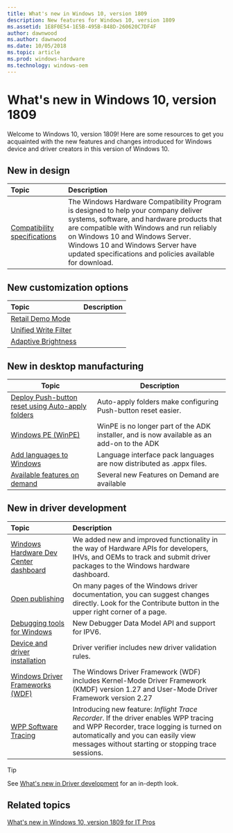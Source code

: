 ```yaml
---
title: What's new in Windows 10, version 1809
description: New features for Windows 10, version 1809
ms.assetid: 1E8F0E54-1E5B-495B-848D-260620C7DF4F
author: dawnwood
ms.author: dawnwood
ms.date: 10/05/2018
ms.topic: article
ms.prod: windows-hardware
ms.technology: windows-oem
---
```

# What's new in Windows 10, version 1809

Welcome to Windows 10, version 1809! Here are some resources to get you acquainted with the new features and changes introduced for Windows device and driver creators in this version of Windows 10.

## New in design

| Topic         | Description                                                                            |
|:-----------------------|:----------------------------------------------------------------------|
| [Compatibility specifications](https://docs.microsoft.com/en-us/windows-hardware/design/compatibility/whcp-specifications-policies)           | The Windows Hardware Compatibility Program is designed to help your company deliver systems, software, and hardware products that are compatible with Windows and run reliably on Windows 10 and Windows Server. Windows 10 and Windows Server have updated specifications and policies available for download.     |


## New customization options

| Topic                                      | Description                                                                                             |
|:-------------------------------------------|:--------------------------------------------------------------------------------------------------------|
|[Retail Demo Mode]()|    |
|[Unified Write Filter]()|    |
|[Adaptive Brightness]() |  |

## New in desktop manufacturing

| Topic | Description |
| --- | --- |
| [Deploy Push-button reset using Auto-apply folders](https://docs.microsoft.com/en-us/windows-hardware/manufacture/desktop/deploy-pbr-features-using-auto-apply) |  Auto-apply folders make configuring Push-button reset easier. |
| [Windows PE (WinPE)](https://docs.microsoft.com/en-us/windows-hardware/manufacture/desktop/winpe-intro) | WinPE is no longer part of the ADK installer, and is now available as an add-on to the ADK | 
| [Add languages to Windows](https://docs.microsoft.com/en-us/windows-hardware/manufacture/desktop/add-and-remove-language-packs-offline-using-dism.md) | Language interface pack languages are now distributed as .appx files. |
| [Available features on demand](https://docs.microsoft.com/en-us/windows-hardware/manufacture/features-on-demand-non-language-fod.md) |  Several new Features on Demand are available |


## New in driver development

| Topic                                      | Description                                                                                             |
|:-------------------------------------------|:--------------------------------------------------------------------------------------------------------|
| [Windows Hardware Dev Center dashboard](https://docs.microsoft.com/en-us/windows-hardware/drivers/what-s-new-in-driver-development#windows-hardware-dev-center-dashboard)    |We added new and improved functionality in the way of Hardware APIs for developers, IHVs, and OEMs to track and submit driver packages to the Windows hardware dashboard.     |
| [Open publishing](https://docs.microsoft.com/en-us/windows-hardware/drivers/what-s-new-in-driver-development#open-publishing)  | On many pages of the Windows driver documentation, you can suggest changes directly. Look for the Contribute button in the upper right corner of a page.   |
|[Debugging tools for Windows](https://docs.microsoft.com/en-us/windows-hardware/drivers/what-s-new-in-driver-development#debugging-tools-for-windows)|New Debugger Data Model API and support for IPV6.|
|[Device and driver installation](https://docs.microsoft.com/en-us/windows-hardware/drivers/what-s-new-in-driver-development#device-and-driver-installation)|Driver verifier includes new driver validation rules.|
[Windows Driver Frameworks (WDF)](https://docs.microsoft.com/en-us/windows-hardware/drivers/what-s-new-in-driver-development#windows-driver-frameworks-wdf)|The Windows Driver Framework (WDF) includes Kernel-Mode Driver Framework (KMDF) version 1.27 and User-Mode Driver Framework version 2.27|
|[WPP Software Tracing](https://docs.microsoft.com/en-us/windows-hardware/drivers/what-s-new-in-driver-development#wpp-software-tracing)|Introducing new feature: *Inflight Trace Recorder*. If the driver enables WPP tracing and WPP Recorder, trace logging is turned on automatically and you can easily view messages without starting or stopping trace sessions.|


> [!Tip]
> See [What's new in Driver development](https://docs.microsoft.com/windows-hardware/drivers/what-s-new-in-driver-development) for an in-depth look.


## Related topics

[What's new in Windows 10, version 1809 for IT Pros](https://docs.microsoft.com/windows/whats-new/whats-new-windows-10-version-1809)
